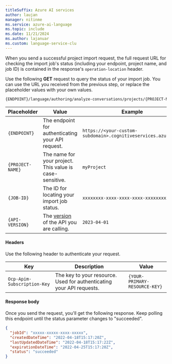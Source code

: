 ```yaml
---
titleSuffix: Azure AI services
author: laujan
manager: nitinme
ms.service: azure-ai-language
ms.topic: include
ms.date: 11/21/2024
ms.author: lajanuar
ms.custom: language-service-clu 
---
```


When you send a successful project import request, the full request URL for checking the import job's status (including your endpoint, project name, and job ID) is contained in the response's `operation-location` header. 

Use the following **GET** request to query the status of your import job. You can use the URL you received from the previous step, or replace the placeholder values with your own values. 

```rest
{ENDPOINT}/language/authoring/analyze-conversations/projects/{PROJECT-NAME}/import/jobs/{JOB-ID}?api-version={API-VERSION}
```

|Placeholder  |Value  | Example |
|---------|---------|---------|
|`{ENDPOINT}`     | The endpoint for authenticating your API request.   | `https://<your-custom-subdomain>.cognitiveservices.azure.com` |
|`{PROJECT-NAME}`     | The name for your project. This value is case-sensitive.  | `myProject` |
|`{JOB-ID}`     | The ID for locating your import job status.  | `xxxxxxxx-xxxx-xxxx-xxxx-xxxxxxxxxxxxx` |
|`{API-VERSION}`     | The [version](../../../concepts/model-lifecycle.md#api-versions) of the API you are calling. | `2023-04-01` |

#### Headers

Use the following header to authenticate your request. 

|Key|Description|Value|
|--|--|--|
|`Ocp-Apim-Subscription-Key`| The key to your resource. Used for authenticating your API requests.| `{YOUR-PRIMARY-RESOURCE-KEY}` |

#### Response body

Once you send the request, you'll get the following response. Keep polling this endpoint until the status parameter changes to "succeeded".


```json
{
  "jobId": "xxxxx-xxxxx-xxxx-xxxxx",
  "createdDateTime": "2022-04-18T15:17:20Z",
  "lastUpdatedDateTime": "2022-04-18T15:17:22Z",
  "expirationDateTime": "2022-04-25T15:17:20Z",
  "status": "succeeded"
}
```

